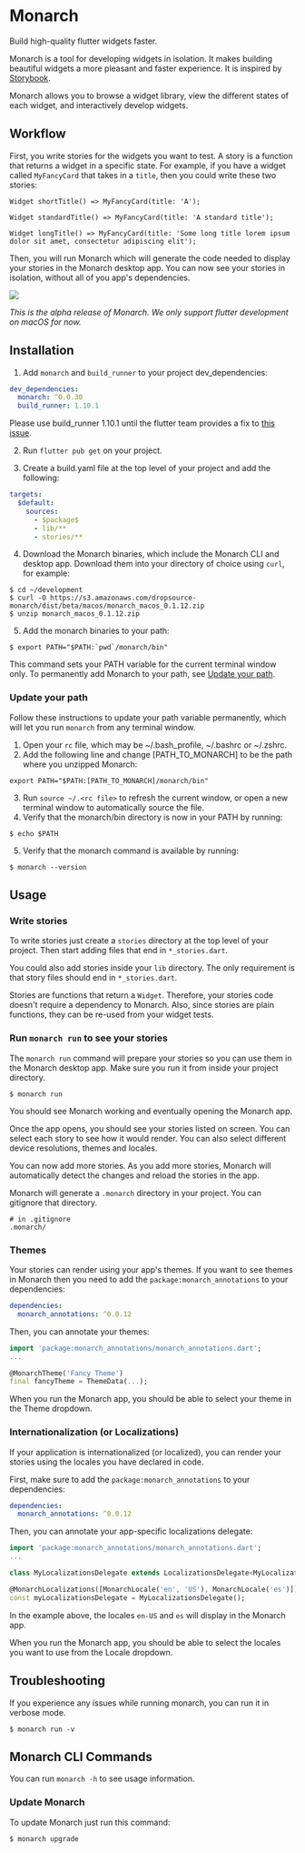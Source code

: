# Monarch
Build high-quality flutter widgets faster.

Monarch is a tool for developing widgets in isolation. It makes building 
beautiful widgets a more pleasant and faster experience. It is inspired by 
[Storybook](https://storybook.js.org/).

Monarch allows you to browse a widget library, view the different states of 
each widget, and interactively develop widgets.

## Workflow
First, you write stories for the widgets you want to test. A story is a 
function that returns a widget in a specific state. For example, if you have 
a widget called `MyFancyCard` that takes in a `title`, then you could write 
these two stories:

```
Widget shortTitle() => MyFancyCard(title: 'A');

Widget standardTitle() => MyFancyCard(title: 'A standard title');

Widget longTitle() => MyFancyCard(title: 'Some long title lorem ipsum dolor sit amet, consectetur adipiscing elit');
```

Then, you will run Monarch which will generate the code needed 
to display your stories in the Monarch desktop app. You can now see your 
stories in isolation, without all of you app's dependencies.

![](https://github.com/Dropsource/monarch/blob/master/monarch/docs/images/monarch_long_title.png)

_This is the alpha release of Monarch. We only support flutter development on macOS for now._

## Installation

1. Add `monarch` and `build_runner` to your project dev_dependencies:
```yaml
dev_dependencies:
  monarch: ^0.0.30
  build_runner: 1.10.1
```
Please use build_runner 1.10.1 until the flutter team provides a fix to [this issue](https://github.com/flutter/flutter/issues/62240).

2. Run `flutter pub get` on your project.

3. Create a build.yaml file at the top level of your project and add the 
following:
```yaml
targets:
  $default:
    sources:
      - $package$
      - lib/**
      - stories/**
```

4. Download the Monarch binaries, which include the Monarch CLI and desktop app. 
Download them into your directory of choice using `curl`, for example:

```shell
$ cd ~/development
$ curl -O https://s3.amazonaws.com/dropsource-monarch/dist/beta/macos/monarch_macos_0.1.12.zip
$ unzip monarch_macos_0.1.12.zip
```

5. Add the monarch binaries to your path:
```shell
$ export PATH="$PATH:`pwd`/monarch/bin"
```
This command sets your PATH variable for the current terminal window only. To permanently add Monarch to your path, see [Update your path](#update-your-path).

### Update your path
Follow these instructions to update your path variable permanently, which will let you run `monarch` from any terminal window.

1. Open your `rc` file, which may be ~/.bash_profile, ~/.bashrc or ~/.zshrc.
2. Add the following line and change [PATH_TO_MONARCH] to be the path where you unzipped Monarch:
```shell
export PATH="$PATH:[PATH_TO_MONARCH]/monarch/bin"
```
3. Run `source ~/.<rc file>` to refresh the current window, or open a new terminal window to automatically source the file.
4. Verify that the monarch/bin directory is now in your PATH by running:
```shell
$ echo $PATH
```
5. Verify that the monarch command is available by running:
```
$ monarch --version
```

## Usage

### Write stories
To write stories just create a `stories` directory at the top level of your 
project. Then start adding files that end in `*_stories.dart`.

You could also add stories inside your `lib` directory. The only requirement 
is that story files should end in `*_stories.dart`.

Stories are functions that return a `Widget`. Therefore, your stories code
doesn't require a dependency to Monarch. Also, since stories are plain functions,
they can be re-used from your widget tests.

### Run `monarch run` to see your stories
The `monarch run` command will prepare your stories so you can use them in the 
Monarch desktop app. Make sure you run it from inside your project directory.
```shell
$ monarch run
```
You should see Monarch working and eventually opening the Monarch app.

Once the app opens, you should see your stories listed on screen. You can 
select each story to see how it would render. You can also select different 
device resolutions, themes and locales.

You can now add more stories. As you add more stories, Monarch will 
automatically detect the changes and reload the stories in the app.

Monarch will generate a `.monarch` directory in your project. You
can gitignore that directory.
```
# in .gitignore
.monarch/
```


### Themes
Your stories can render using your app's themes. If you want to see themes in 
Monarch then you need to add the 
`package:monarch_annotations` to your dependencies:
```yaml
dependencies:
  monarch_annotations: ^0.0.12
``` 
Then, you can annotate your themes:
```dart
import 'package:monarch_annotations/monarch_annotations.dart';
...

@MonarchTheme('Fancy Theme')
final fancyTheme = ThemeData(...);
```
When you run the Monarch app, you should be able to select your theme in the 
Theme dropdown.


### Internationalization (or Localizations)
If your application is internationalized (or localized), you can render your stories using the locales 
you have declared in code.

First, make sure to add the `package:monarch_annotations` to your dependencies:
```yaml
dependencies:
  monarch_annotations: ^0.0.12
``` 
Then, you can annotate your app-specific localizations delegate:
```dart
import 'package:monarch_annotations/monarch_annotations.dart';
...

class MyLocalizationsDelegate extends LocalizationsDelegate<MyLocalizations> {...}

@MonarchLocalizations([MonarchLocale('en', 'US'), MonarchLocale('es')])
const myLocalizationsDelegate = MyLocalizationsDelegate();
```
In the example above, the locales `en-US` and `es` will display in the Monarch app.

When you run the Monarch app, you should be able to select the locales you want
to use from the Locale dropdown.


## Troubleshooting
If you experience any issues while running monarch, you can run it in 
verbose mode.
```shell
$ monarch run -v
```

## Monarch CLI Commands
You can run `monarch -h` to see usage information.

### Update Monarch
To update Monarch just run this command:
```shell
$ monarch upgrade
```

